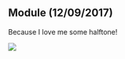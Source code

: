 ## Module (12/09/2017)

Because I love me some halftone!

![](https://github.com/Blokatt/ProcessingStuff/blob/master/module/moduleSmall.gif)
